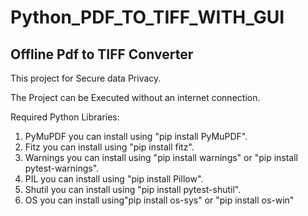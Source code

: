 # Python_PDF_TO_TIFF_WITH_GUI
## Offline Pdf to TIFF Converter
This project for Secure data Privacy.

The Project can be Executed without an internet connection.

Required Python Libraries:
1. PyMuPDF you can install using "pip install PyMuPDF".
2. Fitz you can install using "pip install fitz".
3. Warnings you can install using "pip install warnings" or "pip install pytest-warnings".
4. PIL you can install using "pip install Pillow".
5. Shutil you can install using "pip install pytest-shutil".
6. OS you can install using"pip install os-sys" or "pip install os-win"
